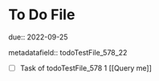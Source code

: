 # To Do File

due:: 2022-09-25

metadatafield:: todoTestFile_578_22

- [ ] Task of todoTestFile_578 1 [[Query me]]
